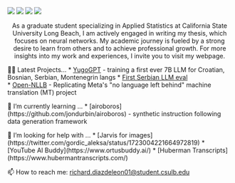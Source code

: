 [<img src="https://img.shields.io/badge/linkedin-%230077B5.svg?&style=for-the-badge&logo=linkedin&logoColor=white" />](https://www.linkedin.com/in/richard-d-740b2a24b/) 
[<img src="https://img.shields.io/badge/twitter-%230077B5.svg?&style=for-the-badge&logo=twitter&logoColor=white&color=00acee" />](https://twitter.com/diazrichard98) 
[<img src="https://img.shields.io/badge/medium-%2312100E.svg?&style=for-the-badge&logo=medium&logoColor=white" />](https://medium.com/@diazrichard98)
[<img src="https://img.shields.io/badge/Microsoft_Outlook-0078D4?style=for-the-badge&logo=microsoft-outlook&logoColor=white" />](mailto:richard.diazdeleon01@student.csulb.edu) 


<p align="center">
   As a graduate student specializing in Applied Statistics at California State University Long Beach, I am actively engaged in writing my thesis, which focuses on neural networks. My academic journey is fueled by a strong desire to learn from others and to achieve professional growth. For more insights into my work and experiences, I invite you to visit my webpage.
</p>
<p align="left">
👨‍💻 Latest Projects... 
  * <a href="https://www.linkedin.com/feed/update/urn:li:activity:7143209223722627072/">YugoGPT</a> - training a first ever 7B LLM for Croatian, Bosnian, Serbian, Montenegrin langs
  * <a href="https://github.com/gordicaleksa/lm-evaluation-harness-serbian">First Serbian LLM eval</a><br/>
  * <a href="https://github.com/gordicaleksa/Open-NLLB">Open-NLLB</a> - Replicating Meta's "no language left behind" machine translation (MT) project
</p>



<p align="left">
🌱 I’m currently learning ... 
* [airoboros](https://github.com/jondurbin/airoboros) - synthetic instruction following data generation framework
</p>


<p align="left">
🤔 I’m looking for help with ...
* [Jarvis for images](https://twitter.com/gordic_aleksa/status/1723004221664972819)
* [YouTube AI Buddy](https://www.ortusbuddy.ai/)
* [Huberman Transcripts](https://www.hubermantranscripts.com/)
</p>


📫 How to reach me: richard.diazdeleon01@student.csulb.edu












